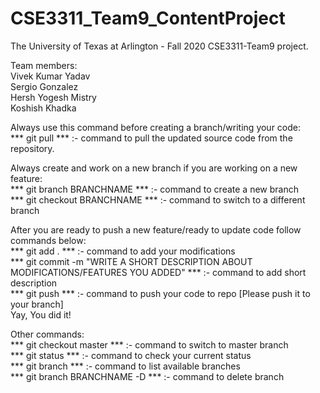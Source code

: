 # CSE3311_Team9_ContentProject

The University of Texas at Arlington - Fall 2020 CSE3311-Team9 project.

Team members:<br />
Vivek Kumar Yadav <br />
Sergio Gonzalez <br />
Hersh Yogesh Mistry <br />
Koshish Khadka <br />

Always use this command before creating a branch/writing your code:  
	*** git pull *** :- command to pull the updated source code from the repository.<br />

Always create and work on a new branch if you are working on a new feature:<br />
	*** git branch BRANCHNAME *** :- command to create a new branch<br />
	*** git checkout BRANCHNAME *** :- command to switch to a different branch<br />

After you are ready to push a new feature/ready to update code follow commands below:<br />
	*** git add . *** :- command to add your modifications<br />
	*** git commit -m "WRITE A SHORT DESCRIPTION ABOUT MODIFICATIONS/FEATURES YOU ADDED" *** :- command to add short description<br />
	*** git push *** :- command to push your code to repo [Please push it to your branch]<br />
	Yay, You did it!<br />

Other commands:<br />
	*** git checkout master *** :- command to switch to master branch<br />
	*** git status *** :- command to check your current status <br />
	*** git branch *** :- command to list available branches<br />
	*** git branch BRANCHNAME -D *** :- command to delete branch<br />



